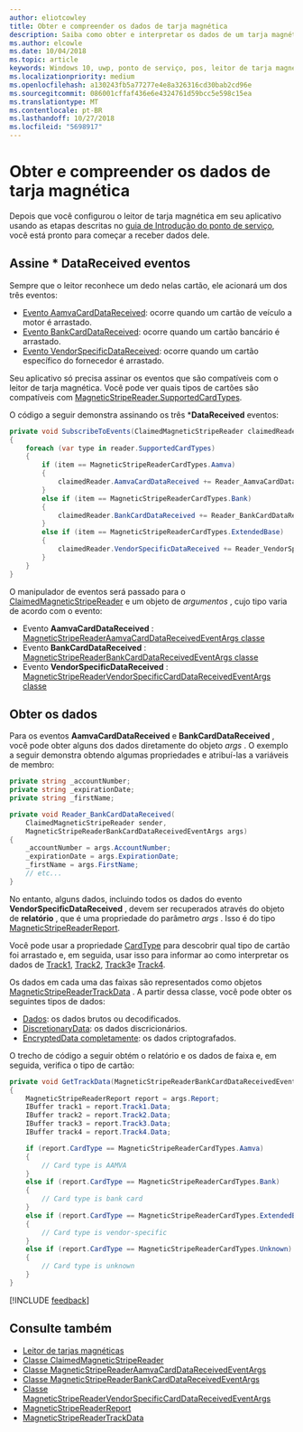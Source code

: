 ```yaml
---
author: eliotcowley
title: Obter e compreender os dados de tarja magnética
description: Saiba como obter e interpretar os dados de um tarja magnética.
ms.author: elcowle
ms.date: 10/04/2018
ms.topic: article
keywords: Windows 10, uwp, ponto de serviço, pos, leitor de tarja magnética
ms.localizationpriority: medium
ms.openlocfilehash: a130243fb5a77277e4e8a326316cd30bab2cd96e
ms.sourcegitcommit: 086001cffaf436e6e4324761d59bcc5e598c15ea
ms.translationtype: MT
ms.contentlocale: pt-BR
ms.lasthandoff: 10/27/2018
ms.locfileid: "5698917"
---
```

# <a name="obtain-and-understand-magnetic-stripe-data"></a>Obter e compreender os dados de tarja magnética

Depois que você configurou o leitor de tarja magnética em seu aplicativo usando as etapas descritas no [guia de Introdução do ponto de serviço](pos-basics.md), você está pronto para começar a receber dados dele.

## <a name="subscribe-to-datareceived-events"></a>Assine * DataReceived eventos

Sempre que o leitor reconhece um dedo nelas cartão, ele acionará um dos três eventos:

* [Evento AamvaCardDataReceived](https://docs.microsoft.com/uwp/api/windows.devices.pointofservice.claimedmagneticstripereader.aamvacarddatareceived): ocorre quando um cartão de veículo a motor é arrastado.
* [Evento BankCardDataReceived](https://docs.microsoft.com/uwp/api/windows.devices.pointofservice.claimedmagneticstripereader.aamvacarddatareceived): ocorre quando um cartão bancário é arrastado.
* [Evento VendorSpecificDataReceived](https://docs.microsoft.com/uwp/api/windows.devices.pointofservice.claimedmagneticstripereader.vendorspecificdatareceived): ocorre quando um cartão específico do fornecedor é arrastado.

Seu aplicativo só precisa assinar os eventos que são compatíveis com o leitor de tarja magnética. Você pode ver quais tipos de cartões são compatíveis com [MagneticStripeReader.SupportedCardTypes](https://docs.microsoft.com/uwp/api/windows.devices.pointofservice.magneticstripereader.supportedcardtypes
).

O código a seguir demonstra assinando os três ***DataReceived** eventos:

```cs
private void SubscribeToEvents(ClaimedMagneticStripeReader claimedReader, MagneticStripeReader reader)
{
    foreach (var type in reader.SupportedCardTypes)
    {
        if (item == MagneticStripeReaderCardTypes.Aamva)
        {
            claimedReader.AamvaCardDataReceived += Reader_AamvaCardDataReceived;
        }
        else if (item == MagneticStripeReaderCardTypes.Bank)
        {
            claimedReader.BankCardDataReceived += Reader_BankCardDataReceived;
        }
        else if (item == MagneticStripeReaderCardTypes.ExtendedBase)
        {
            claimedReader.VendorSpecificDataReceived += Reader_VendorSpecificDataReceived;
        }
    }
}
```

O manipulador de eventos será passado para o [ClaimedMagneticStripeReader](https://docs.microsoft.com/uwp/api/windows.devices.pointofservice.claimedmagneticstripereader) e um objeto de *argumentos* , cujo tipo varia de acordo com o evento:

* Evento **AamvaCardDataReceived** : [MagneticStripeReaderAamvaCardDataReceivedEventArgs classe](https://docs.microsoft.com/uwp/api/windows.devices.pointofservice.magneticstripereaderaamvacarddatareceivedeventargs)
* Evento **BankCardDataReceived** : [MagneticStripeReaderBankCardDataReceivedEventArgs classe](https://docs.microsoft.com/uwp/api/windows.devices.pointofservice.magneticstripereaderbankcarddatareceivedeventargs)
* Evento **VendorSpecificDataReceived** : [MagneticStripeReaderVendorSpecificCardDataReceivedEventArgs classe](https://docs.microsoft.com/uwp/api/windows.devices.pointofservice.magneticstripereadervendorspecificcarddatareceivedeventargs)

## <a name="get-the-data"></a>Obter os dados

Para os eventos **AamvaCardDataReceived** e **BankCardDataReceived** , você pode obter alguns dos dados diretamente do objeto *args* . O exemplo a seguir demonstra obtendo algumas propriedades e atribuí-las a variáveis de membro:

```cs
private string _accountNumber;
private string _expirationDate;
private string _firstName;

private void Reader_BankCardDataReceived(
    ClaimedMagneticStripeReader sender, 
    MagneticStripeReaderBankCardDataReceivedEventArgs args)
{
    _accountNumber = args.AccountNumber;
    _expirationDate = args.ExpirationDate;
    _firstName = args.FirstName;
    // etc...
}
```

No entanto, alguns dados, incluindo todos os dados do evento **VendorSpecificDataReceived** , devem ser recuperados através do objeto de **relatório** , que é uma propriedade do parâmetro *args* . Isso é do tipo [MagneticStripeReaderReport](https://docs.microsoft.com/uwp/api/windows.devices.pointofservice.magneticstripereaderreport).

Você pode usar a propriedade [CardType](https://docs.microsoft.com/uwp/api/windows.devices.pointofservice.magneticstripereaderreport.cardtype) para descobrir qual tipo de cartão foi arrastado e, em seguida, usar isso para informar ao como interpretar os dados de [Track1](https://docs.microsoft.com/uwp/api/windows.devices.pointofservice.magneticstripereaderreport.track1), [Track2](https://docs.microsoft.com/uwp/api/windows.devices.pointofservice.magneticstripereaderreport.track2), [Track3](https://docs.microsoft.com/uwp/api/windows.devices.pointofservice.magneticstripereaderreport.track3)e [Track4](https://docs.microsoft.com/uwp/api/windows.devices.pointofservice.magneticstripereaderreport.track4).

Os dados em cada uma das faixas são representados como objetos [MagneticStripeReaderTrackData](https://docs.microsoft.com/uwp/api/windows.devices.pointofservice.magneticstripereadertrackdata) . A partir dessa classe, você pode obter os seguintes tipos de dados:

* [Dados](https://docs.microsoft.com/uwp/api/windows.devices.pointofservice.magneticstripereadertrackdata.data): os dados brutos ou decodificados.
* [DiscretionaryData](https://docs.microsoft.com/uwp/api/windows.devices.pointofservice.magneticstripereadertrackdata.discretionarydata): os dados discricionários. 
* [EncryptedData completamente](https://docs.microsoft.com/uwp/api/windows.devices.pointofservice.magneticstripereadertrackdata.encrypteddata): os dados criptografados.

O trecho de código a seguir obtém o relatório e os dados de faixa e, em seguida, verifica o tipo de cartão:

```cs
private void GetTrackData(MagneticStripeReaderBankCardDataReceivedEventArgs args)
{
    MagneticStripeReaderReport report = args.Report;
    IBuffer track1 = report.Track1.Data;
    IBuffer track2 = report.Track2.Data;
    IBuffer track3 = report.Track3.Data;
    IBuffer track4 = report.Track4.Data;

    if (report.CardType == MagneticStripeReaderCardTypes.Aamva)
    {
        // Card type is AAMVA
    }
    else if (report.CardType == MagneticStripeReaderCardTypes.Bank)
    {
        // Card type is bank card
    }
    else if (report.CardType == MagneticStripeReaderCardTypes.ExtendedBase)
    {
        // Card type is vendor-specific
    }
    else if (report.CardType == MagneticStripeReaderCardTypes.Unknown)
    {
        // Card type is unknown
    }
}
```

[!INCLUDE [feedback](./includes/pos-feedback.md)]

## <a name="see-also"></a>Consulte também

* [Leitor de tarjas magnéticas](pos-magnetic-stripe-reader.md)
* [Classe ClaimedMagneticStripeReader](https://docs.microsoft.com/uwp/api/windows.devices.pointofservice.claimedmagneticstripereader)
* [Classe MagneticStripeReaderAamvaCardDataReceivedEventArgs](https://docs.microsoft.com/uwp/api/windows.devices.pointofservice.magneticstripereaderaamvacarddatareceivedeventargs)
* [Classe MagneticStripeReaderBankCardDataReceivedEventArgs](https://docs.microsoft.com/uwp/api/windows.devices.pointofservice.magneticstripereaderbankcarddatareceivedeventargs)
* [Classe MagneticStripeReaderVendorSpecificCardDataReceivedEventArgs](https://docs.microsoft.com/uwp/api/windows.devices.pointofservice.magneticstripereadervendorspecificcarddatareceivedeventargs)
* [MagneticStripeReaderReport](https://docs.microsoft.com/uwp/api/windows.devices.pointofservice.magneticstripereaderreport)
* [MagneticStripeReaderTrackData](https://docs.microsoft.com/uwp/api/windows.devices.pointofservice.magneticstripereadertrackdata)
